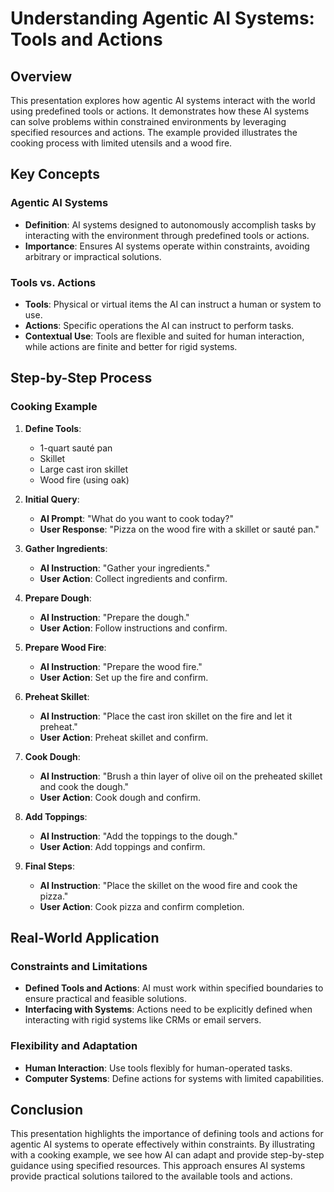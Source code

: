 # Understanding Agentic AI Systems: Tools and Actions

## Overview

This presentation explores how agentic AI systems interact with the world using predefined tools or actions. It demonstrates how these AI systems can solve problems within constrained environments by leveraging specified resources and actions. The example provided illustrates the cooking process with limited utensils and a wood fire.

## Key Concepts

### Agentic AI Systems
- **Definition**: AI systems designed to autonomously accomplish tasks by interacting with the environment through predefined tools or actions.
- **Importance**: Ensures AI systems operate within constraints, avoiding arbitrary or impractical solutions.

### Tools vs. Actions
- **Tools**: Physical or virtual items the AI can instruct a human or system to use.
- **Actions**: Specific operations the AI can instruct to perform tasks.
- **Contextual Use**: Tools are flexible and suited for human interaction, while actions are finite and better for rigid systems.

## Step-by-Step Process

### Cooking Example
1. **Define Tools**:
   - 1-quart sauté pan
   - Skillet
   - Large cast iron skillet
   - Wood fire (using oak)

2. **Initial Query**:
   - **AI Prompt**: "What do you want to cook today?"
   - **User Response**: "Pizza on the wood fire with a skillet or sauté pan."

3. **Gather Ingredients**:
   - **AI Instruction**: "Gather your ingredients."
   - **User Action**: Collect ingredients and confirm.

4. **Prepare Dough**:
   - **AI Instruction**: "Prepare the dough."
   - **User Action**: Follow instructions and confirm.

5. **Prepare Wood Fire**:
   - **AI Instruction**: "Prepare the wood fire."
   - **User Action**: Set up the fire and confirm.

6. **Preheat Skillet**:
   - **AI Instruction**: "Place the cast iron skillet on the fire and let it preheat."
   - **User Action**: Preheat skillet and confirm.

7. **Cook Dough**:
   - **AI Instruction**: "Brush a thin layer of olive oil on the preheated skillet and cook the dough."
   - **User Action**: Cook dough and confirm.

8. **Add Toppings**:
   - **AI Instruction**: "Add the toppings to the dough."
   - **User Action**: Add toppings and confirm.

9. **Final Steps**:
   - **AI Instruction**: "Place the skillet on the wood fire and cook the pizza."
   - **User Action**: Cook pizza and confirm completion.

## Real-World Application

### Constraints and Limitations
- **Defined Tools and Actions**: AI must work within specified boundaries to ensure practical and feasible solutions.
- **Interfacing with Systems**: Actions need to be explicitly defined when interacting with rigid systems like CRMs or email servers.

### Flexibility and Adaptation
- **Human Interaction**: Use tools flexibly for human-operated tasks.
- **Computer Systems**: Define actions for systems with limited capabilities.

## Conclusion

This presentation highlights the importance of defining tools and actions for agentic AI systems to operate effectively within constraints. By illustrating with a cooking example, we see how AI can adapt and provide step-by-step guidance using specified resources. This approach ensures AI systems provide practical solutions tailored to the available tools and actions.

